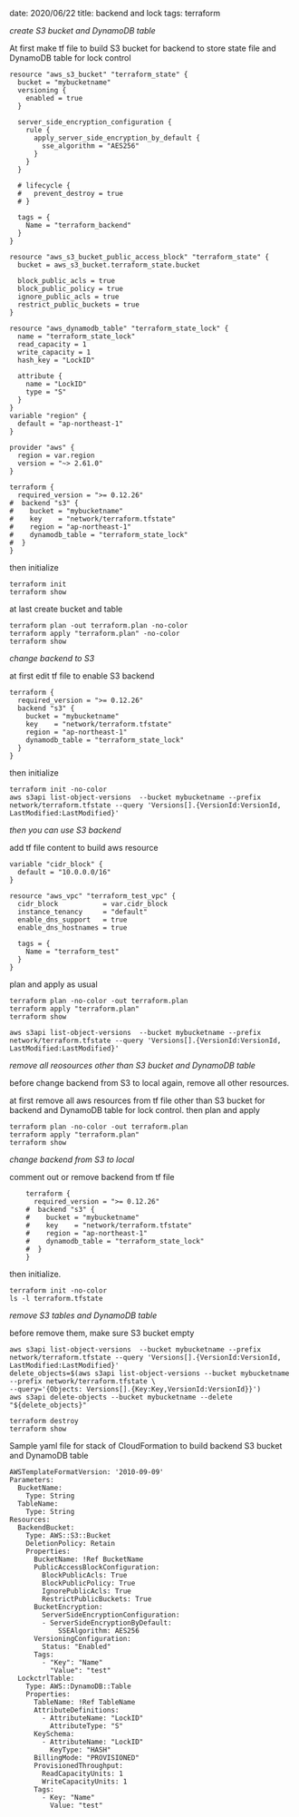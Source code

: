 date: 2020/06/22
title: backend and lock
tags: terraform

*create S3 bucket and DynamoDB table*

At first make tf file to build S3 bucket for backend to store state file and DynamoDB table for lock control

	resource "aws_s3_bucket" "terraform_state" {
	  bucket = "mybucketname"
	  versioning {
	    enabled = true
	  }
	
	  server_side_encryption_configuration {
	    rule {
	      apply_server_side_encryption_by_default {
	        sse_algorithm = "AES256"
	      }
	    }
	  }
	
	  # lifecycle {
	  #   prevent_destroy = true
	  # }
	
	  tags = {
	    Name = "terraform_backend"
	  }
	}
	
	resource "aws_s3_bucket_public_access_block" "terraform_state" {
	  bucket = aws_s3_bucket.terraform_state.bucket
	
	  block_public_acls = true
	  block_public_policy = true
	  ignore_public_acls = true
	  restrict_public_buckets = true
	}
	
	resource "aws_dynamodb_table" "terraform_state_lock" {
	  name = "terraform_state_lock"
	  read_capacity = 1
	  write_capacity = 1
	  hash_key = "LockID"
	
	  attribute {
	    name = "LockID"
	    type = "S"
	  }
	}
	variable "region" {
	  default = "ap-northeast-1"
	}
	
	provider "aws" {
	  region = var.region
	  version = "~> 2.61.0"
	}
	
	terraform {
	  required_version = ">= 0.12.26"
	#  backend "s3" {
	#    bucket = "mybucketname"
	#    key    = "network/terraform.tfstate"
	#    region = "ap-northeast-1"
	#    dynamodb_table = "terraform_state_lock"
	#  }
	}

then initialize 

	terraform init 
	terraform show 

at last create bucket and table

	terraform plan -out terraform.plan -no-color 
	terraform apply "terraform.plan" -no-color 
	terraform show 

*change backend to S3*

at first edit tf file to enable S3 backend

	terraform {
	  required_version = ">= 0.12.26"
	  backend "s3" {
	    bucket = "mybucketname"
	    key    = "network/terraform.tfstate"
	    region = "ap-northeast-1"
	    dynamodb_table = "terraform_state_lock"
	  }
	}

then initialize

	terraform init -no-color 
	aws s3api list-object-versions  --bucket mybucketname --prefix network/terraform.tfstate --query 'Versions[].{VersionId:VersionId, LastModified:LastModified}' 

*then you can use S3 backend*

add tf file content to build aws resource 

	variable "cidr_block" {
	  default = "10.0.0.0/16"
	}
	
	resource "aws_vpc" "terraform_test_vpc" {
	  cidr_block           = var.cidr_block
	  instance_tenancy     = "default"
	  enable_dns_support   = true
	  enable_dns_hostnames = true
	
	  tags = {
	    Name = "terraform_test"
	  }
	}

plan and apply as usual

	terraform plan -no-color -out terraform.plan 
	terraform apply "terraform.plan" 
	terraform show 

	aws s3api list-object-versions  --bucket mybucketname --prefix network/terraform.tfstate --query 'Versions[].{VersionId:VersionId, LastModified:LastModified}' 

*remove all reosources other than S3 bucket and DynamoDB table*

before change backend from S3 to local again, remove all other resources.

at first remove all aws resources from tf file other than S3 bucket for backend and DynamoDB table for lock control.
then plan and apply

	terraform plan -no-color -out terraform.plan 
	terraform apply "terraform.plan" 
	terraform show 

*change backend from S3 to local*

comment out or remove backend from tf file

        terraform {
          required_version = ">= 0.12.26"
        #  backend "s3" {
        #    bucket = "mybucketname"
        #    key    = "network/terraform.tfstate"
        #    region = "ap-northeast-1"
        #    dynamodb_table = "terraform_state_lock"
        #  }
        }

then initialize.

	terraform init -no-color 
	ls -l terraform.tfstate 

*remove S3 tables and DynamoDB table*

before remove them, make sure S3 bucket empty

	aws s3api list-object-versions  --bucket mybucketname --prefix network/terraform.tfstate --query 'Versions[].{VersionId:VersionId, LastModified:LastModified}'
	delete_objects=$(aws s3api list-object-versions --bucket mybucketname --prefix network/terraform.tfstate \
	--query='{Objects: Versions[].{Key:Key,VersionId:VersionId}}')
	aws s3api delete-objects --bucket mybucketname --delete "${delete_objects}"

	terraform destroy 
	terraform show 

Sample yaml file for stack of CloudFormation to build backend S3 bucket and DynamoDB table

	AWSTemplateFormatVersion: '2010-09-09'
	Parameters:
	  BucketName:
	    Type: String
	  TableName:
	    Type: String
	Resources:
	  BackendBucket:
	    Type: AWS::S3::Bucket
	    DeletionPolicy: Retain
	    Properties:
	      BucketName: !Ref BucketName
	      PublicAccessBlockConfiguration:
	        BlockPublicAcls: True
	        BlockPublicPolicy: True
	        IgnorePublicAcls: True
	        RestrictPublicBuckets: True
	      BucketEncryption:
	        ServerSideEncryptionConfiguration:
	        - ServerSideEncryptionByDefault:
	            SSEAlgorithm: AES256
	      VersioningConfiguration:
	        Status: "Enabled"
	      Tags:
	        - "Key": "Name"
	          "Value": "test"
	  LockctrlTable:
	    Type: AWS::DynamoDB::Table
	    Properties:
	      TableName: !Ref TableName
	      AttributeDefinitions:
	        - AttributeName: "LockID"
	          AttributeType: "S"
	      KeySchema:
	        - AttributeName: "LockID"
	          KeyType: "HASH"
	      BillingMode: "PROVISIONED"
	      ProvisionedThroughput:
	        ReadCapacityUnits: 1
	        WriteCapacityUnits: 1
	      Tags:
	        - Key: "Name"
	          Value: "test"
